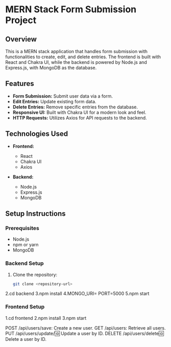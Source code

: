 # MERN Stack Form Submission Project

## Overview

This is a MERN stack application that handles form submission with functionalities to create, edit, and delete entries. The frontend is built with React and Chakra UI, while the backend is powered by Node.js and Express.js, with MongoDB as the database.

## Features

- **Form Submission:** Submit user data via a form.
- **Edit Entries:** Update existing form data.
- **Delete Entries:** Remove specific entries from the database.
- **Responsive UI:** Built with Chakra UI for a modern look and feel.
- **HTTP Requests:** Utilizes Axios for API requests to the backend.

## Technologies Used

- **Frontend:**
  - React
  - Chakra UI
  - Axios

- **Backend:**
  - Node.js
  - Express.js
  - MongoDB

## Setup Instructions

### Prerequisites

- Node.js
- npm or yarn
- MongoDB

### Backend Setup

1. Clone the repository:
   ```bash
   git clone <repository-url>
2.cd backend
3.npm install
4.MONGO_URI=<your-mongodb-connection-string>
PORT=5000
5.npm start

### Frontend Setup

1.cd frontend
2.npm install
3.npm start

POST /api/users/save: Create a new user.
GET /api/users: Retrieve all users.
PUT /api/users/update/:id: Update a user by ID.
DELETE /api/users/delete:id: Delete a user by ID.

